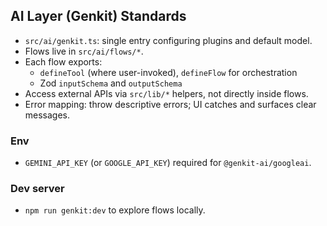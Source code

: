 ## AI Layer (Genkit) Standards

- `src/ai/genkit.ts`: single entry configuring plugins and default model.
- Flows live in `src/ai/flows/*`.
- Each flow exports:
	- `defineTool` (where user-invoked), `defineFlow` for orchestration
	- Zod `inputSchema` and `outputSchema`
- Access external APIs via `src/lib/*` helpers, not directly inside flows.
- Error mapping: throw descriptive errors; UI catches and surfaces clear messages.

### Env
- `GEMINI_API_KEY` (or `GOOGLE_API_KEY`) required for `@genkit-ai/googleai`.

### Dev server
- `npm run genkit:dev` to explore flows locally.
